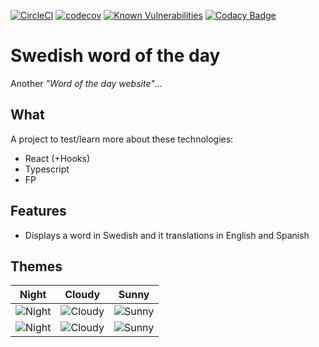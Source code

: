 [![CircleCI](https://circleci.com/gh/singuerinc/swedish-wotd/tree/master.svg?style=svg)](https://circleci.com/gh/singuerinc/swedish-wotd/tree/master) [![codecov](https://codecov.io/gh/singuerinc/swedish-wotd/branch/master/graph/badge.svg)](https://codecov.io/gh/singuerinc/swedish-wotd) [![Known Vulnerabilities](https://snyk.io/test/github/singuerinc/swedish-wotd/badge.svg)](https://snyk.io/test/github/singuerinc/swedish-wotd) [![Codacy Badge](https://api.codacy.com/project/badge/Grade/2ecd681786d34f33a36f31d3709904d4)](https://www.codacy.com/app/nahuel.scotti/swedish-wotd)

# Swedish word of the day

Another _"Word of the day website"_...

## What

A project to test/learn more about these technologies:

- React (+Hooks)
- Typescript
- FP

## Features

- Displays a word in Swedish and it translations in English and Spanish

## Themes

| Night                                          | Cloudy                                           | Sunny                                          |
| ---------------------------------------------- | ------------------------------------------------ | ---------------------------------------------- |
| ![Night](./screenshots/theme-night-mobile.png) | ![Cloudy](./screenshots/theme-cloudy-mobile.png) | ![Sunny](./screenshots/theme-sunny-mobile.png) |
| ![Night](./screenshots/theme-night.png)        | ![Cloudy](./screenshots/theme-cloudy.png)        | ![Sunny](./screenshots/theme-sunny.png)        |
